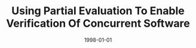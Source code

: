 ---
title: "Using Partial Evaluation To Enable Verification Of Concurrent Software"
date: 1998-01-01
venue: ""
paperurl: https://doi.org/10.1145/289121.289143
authors: "Matthew B Dwyer, John Hatcliff and Muhammad Nanda"
awards: ""
---